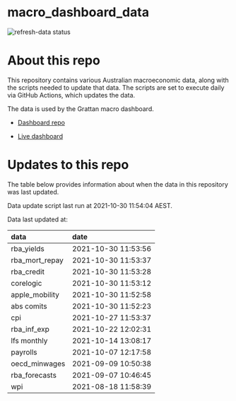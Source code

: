 
<!-- README.md is generated from README.Rmd. Please edit that file -->

# macro\_dashboard\_data

<!-- badges: start -->

![refresh-data
status](https://github.com/grattan/macro_dashboard_data/workflows/refresh-data/badge.svg)

<!-- badges: end -->

# About this repo

This repository contains various Australian macroeconomic data, along
with the scripts needed to update that data. The scripts are set to
execute daily via GitHub Actions, which updates the data.

The data is used by the Grattan macro dashboard.

  - [Dashboard repo](https://github.com/grattan/macrodashboard)

  - [Live dashboard](https://mattcowgill.shinyapps.io/macrodashboard/)

# Updates to this repo

The table below provides information about when the data in this
repository was last updated.

Data update script last run at 2021-10-30 11:54:04 AEST.

Data last updated at:

| data             | date                |
| :--------------- | :------------------ |
| rba\_yields      | 2021-10-30 11:53:56 |
| rba\_mort\_repay | 2021-10-30 11:53:37 |
| rba\_credit      | 2021-10-30 11:53:28 |
| corelogic        | 2021-10-30 11:53:12 |
| apple\_mobility  | 2021-10-30 11:52:58 |
| abs comits       | 2021-10-30 11:52:23 |
| cpi              | 2021-10-27 11:53:37 |
| rba\_inf\_exp    | 2021-10-22 12:02:31 |
| lfs monthly      | 2021-10-14 13:08:17 |
| payrolls         | 2021-10-07 12:17:58 |
| oecd\_minwages   | 2021-09-09 10:50:38 |
| rba\_forecasts   | 2021-09-07 10:46:45 |
| wpi              | 2021-08-18 11:58:39 |
